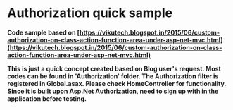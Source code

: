 # Authorization quick sample #

**Code sample based on [https://vikutech.blogspot.in/2015/06/custom-authorization-on-class-action-function-area-under-asp-net-mvc.html](https://vikutech.blogspot.in/2015/06/custom-authorization-on-class-action-function-area-under-asp-net-mvc.html)**

**This is just a quick concept created based on Blog user's request. Most codes can be found in 'Authorization' folder. The Authorization filter is registered in Global.asax. Please check HomeController for functionality. Since it is built upon Asp.Net Authorization, need to sign up with in the application before testing.**
